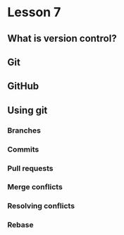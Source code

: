 # Lesson 7

## What is version control?

## Git

## GitHub

## Using git

### Branches

### Commits

### Pull requests

### Merge conflicts

### Resolving conflicts

### Rebase